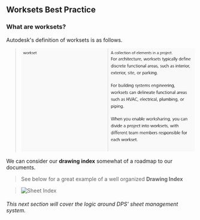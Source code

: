 ## Worksets Best Practice

### What are worksets?

Autodesk's definition of worksets is as follows. 
>![Sheet Index](images/00-worksetdefinition.png)


We can consider our **drawing index** somewhat of a roadmap to our documents.

>See below for a great example of a well organized **Drawing Index**

>![Sheet Index](images/4/00-sheetIndexBCOM.png)


###### This next section will cover the logic around DPS' sheet management system.
